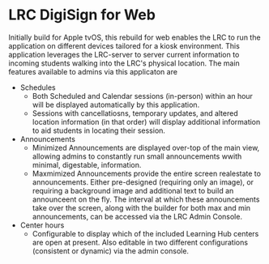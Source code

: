 # LRC DigiSign for Web

Initially build for Apple tvOS, this rebuild for web enables the LRC to run the application on different devices tailored for a kiosk environment. 
This application leverages the LRC-server to server current information to incoming students walking into the LRC's physical location. The main features available to admins via this applicaton are
- Schedules
  - Both Scheduled and Calendar sessions (in-person) within an hour will be displayed automatically by this application.
  - Sessions with cancellatiosns, temporary updates, and altered location information (in that order) will display additional information to aid students in locating their session.
- Announcements
  - Minimized Announcements are displayed over-top of the main view, allowing admins to constantly run small announcements wwith minimal, digestable, information.
  - Maxmimized Announcements provide the entire screen realestate to announcements. Either pre-designed (requiring only an image), or requiring a background image and additional text to build an announceent on the fly. The interval at which these announcements take over the screen, along with the builder for both max and min announcements, can be accessed via the LRC Admin Console.
- Center hours
  - Configurable to display which of the included Learning Hub centers are open at present. Also editable in two different configurations (consistent or dynamic) via the admin console.
